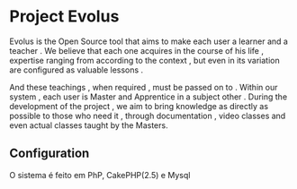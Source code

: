 <h1>Project Evolus</h1>

Evolus is the Open Source tool that aims to make each user a learner and a teacher .
We believe that each one acquires in the course of his life , expertise ranging from
according to the context , but even in its variation are configured as valuable lessons .

And these teachings , when required , must be passed on to .
Within our system , each user is Master and Apprentice in a subject other .
During the development of the project , we aim to bring knowledge as directly as possible
to those who need it , through documentation , video classes and even actual classes taught by the Masters.

<h2>Configuration</h2>

O sistema é feito em PhP, CakePHP(2.5) e Mysql
